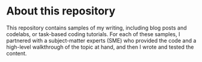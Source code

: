 # About this repository

This repository contains samples of my writing, including blog posts and codelabs, or task-based coding tutorials. For each of these samples, I partnered with a subject-matter experts (SME) who provided the code and a high-level walkthrough of the topic at hand, and then I wrote and tested the content.
